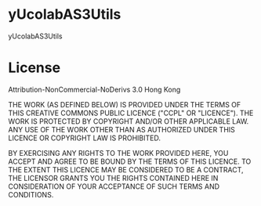 yUcolabAS3Utils
===============

yUcolabAS3Utils 

License
=====================
Attribution-NonCommercial-NoDerivs 3.0 Hong Kong 

THE WORK (AS DEFINED BELOW) IS PROVIDED UNDER THE TERMS OF THIS CREATIVE COMMONS PUBLIC LICENCE ("CCPL" OR "LICENCE"). THE WORK IS PROTECTED BY COPYRIGHT AND/OR OTHER APPLICABLE LAW. ANY USE OF THE WORK OTHER THAN AS AUTHORIZED UNDER THIS LICENCE OR COPYRIGHT LAW IS PROHIBITED.

BY EXERCISING ANY RIGHTS TO THE WORK PROVIDED HERE, YOU ACCEPT AND AGREE TO BE BOUND BY THE TERMS OF THIS LICENCE. TO THE EXTENT THIS LICENCE MAY BE CONSIDERED TO BE A CONTRACT, THE LICENSOR GRANTS YOU THE RIGHTS CONTAINED HERE IN CONSIDERATION OF YOUR ACCEPTANCE OF SUCH TERMS AND CONDITIONS.
